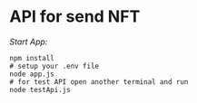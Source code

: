 # API for send NFT 

_Start App:_
```shell
npm install
# setup your .env file
node app.js
# for test API open another terminal and run
node testApi.js
```
